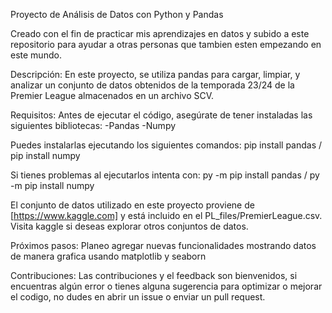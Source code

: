 Proyecto de Análisis de Datos con Python y Pandas

Creado con el fin de practicar mis aprendizajes en datos y subido a este repositorio para ayudar a otras personas que tambien esten empezando en este mundo.

Descripción: En este proyecto, se utiliza pandas para cargar, limpiar, y analizar un conjunto de datos obtenidos de la temporada 23/24 de la Premier League almacenados en un archivo SCV.

Requisitos: Antes de ejecutar el código, asegúrate de tener instaladas las siguientes bibliotecas: -Pandas -Numpy

Puedes instalarlas ejecutando los siguientes comandos: pip install pandas / pip install numpy

Si tienes problemas al ejecutarlos intenta con: py -m pip install pandas / py -m pip install numpy

El conjunto de datos utilizado en este proyecto proviene de [https://www.kaggle.com] y está incluido en el PL_files/PremierLeague.csv. Visita kaggle si deseas explorar otros conjuntos de datos.

Próximos pasos: Planeo agregar nuevas funcionalidades mostrando datos de manera grafica usando matplotlib y seaborn

Contribuciones: Las contribuciones y el feedback son bienvenidos, si encuentras algún error o tienes alguna sugerencia para optimizar o mejorar el codigo, no dudes en abrir un issue o enviar un pull request.
